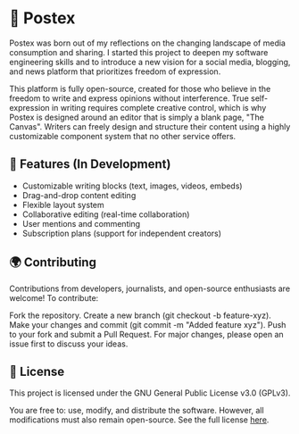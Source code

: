 # 📝 Postex
Postex was born out of my reflections on the changing landscape of media consumption and sharing. I started this project to deepen my software engineering skills and to introduce a new vision for a social media, blogging, and news platform that prioritizes freedom of expression.

This platform is fully open-source, created for those who believe in the freedom to write and express opinions without interference. True self-expression in writing requires complete creative control, which is why Postex is designed around an editor that is simply a blank page, "The Canvas". Writers can freely design and structure their content using a highly customizable component system that no other service offers.

## 🚀 Features (In Development)
- Customizable writing blocks (text, images, videos, embeds)
- Drag-and-drop content editing
- Flexible layout system
- Collaborative editing (real-time collaboration)
- User mentions and commenting
- Subscription plans (support for independent creators)

## 🌍 Contributing
Contributions from developers, journalists, and open-source enthusiasts are welcome! To contribute:

Fork the repository.
Create a new branch (git checkout -b feature-xyz).
Make your changes and commit (git commit -m "Added feature xyz").
Push to your fork and submit a Pull Request.
For major changes, please open an issue first to discuss your ideas.

## 📜 License
This project is licensed under the GNU General Public License v3.0 (GPLv3).

You are free to: use, modify, and distribute the software.
However, all modifications must also remain open-source.
See the full license [here](LICENSE).
